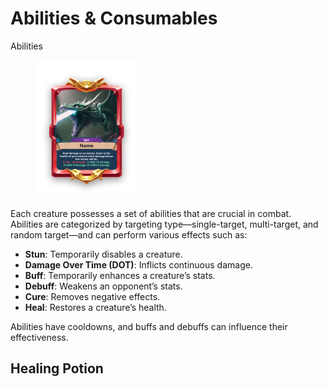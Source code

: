 # Abilities & Consumables

Abilities



<figure><img src="../.gitbook/assets/ability_01.png" alt="" width="163"><figcaption></figcaption></figure>

Each creature possesses a set of abilities that are crucial in combat. Abilities are categorized by targeting type—single-target, multi-target, and random target—and can perform various effects such as:

* **Stun**: Temporarily disables a creature.
* **Damage Over Time (DOT)**: Inflicts continuous damage.
* **Buff**: Temporarily enhances a creature’s stats.
* **Debuff**: Weakens an opponent’s stats.
* **Cure**: Removes negative effects.
* **Heal**: Restores a creature’s health.

Abilities have cooldowns, and buffs and debuffs can influence their effectiveness.

## Healing Potion <a href="#firstheading" id="firstheading"></a>
